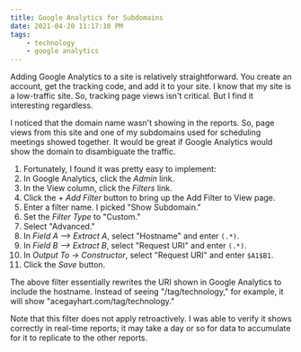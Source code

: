 ```yaml
---
title: Google Analytics for Subdomains
date: 2021-04-20 11:17:10 PM
tags:    
    - technology
    - google analytics
---
```


Adding Google Analytics to a site is relatively straightforward.  You create an account, get the tracking code, and add it to your site.  I know that my site is a low-traffic site.  So, tracking page views isn't critical.  But I find it interesting regardless.

I noticed that the domain name wasn't showing in the reports.  So, page views from this site and one of my subdomains used for scheduling meetings showed together.  It would be great if Google Analytics would show the domain to disambiguate the traffic.

1. Fortunately, I found it was pretty easy to implement:
2. In Google Analytics, click the *Admin* link.
3. In the View column, click the *Filters* link.
4. Click the *+ Add Filter* button to bring up the Add Filter to View page.
5. Enter a filter name.  I picked "Show Subdomain."
6. Set the *Filter Type* to "Custom."
7. Select "Advanced."
8. In *Field A --> Extract A*, select "Hostname" and enter `(.*)`.
9. In *Field B --> Extract B*, select "Request URI" and enter `(.*)`.
10. In *Output To -> Constructor*, select "Request URI" and enter `$A1$B1`.
11. Click the *Save* button.

The above filter essentially rewrites the URI shown in Google Analytics to include the hostname.  Instead of seeing "/tag/technology," for example, it will show "acegayhart.com/tag/technology."

Note that this filter does not apply retroactively.  I was able to verify it shows correctly in real-time reports; it may take a day or so for data to accumulate for it to replicate to the other reports.
